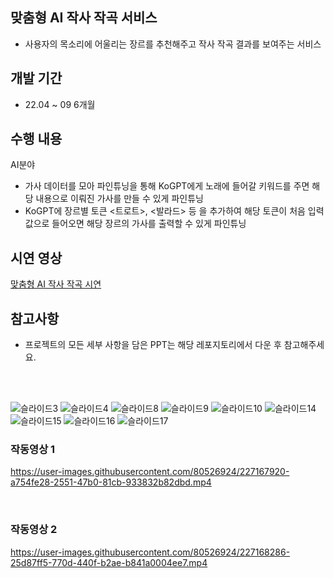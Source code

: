 ## 맞춤형 AI 작사 작곡 서비스
- 사용자의 목소리에 어울리는 장르를 추천해주고 작사 작곡 결과를 보여주는 서비스
## 개발 기간
- 22.04 ~ 09 6개월
  
## 수행 내용
AI분야
- 가사 데이터를 모아 파인튜닝을 통해 KoGPT에게 노래에 들어갈 키워드를 주면 해당 내용으로 이뤄진 가사를 만들 수 있게 파인튜닝
- KoGPT에 장르별 토큰 <트로트>, <발라드> 등 을 추가하여 해당 토큰이 처음 입력값으로 들어오면 해당 장르의 가사를 출력할 수 있게 파인튜닝
  
## 시연 영상
<a href="https://youtu.be/FwSu-RjE64c">맞춤형 AI 작사 작곡 시연</a>
## 참고사항
- 프로젝트의 모든 세부 사항을 담은 PPT는 해당 레포지토리에서 다운 후 참고해주세요.
  
<br/><br/>

![슬라이드3](https://github.com/yj2dev/ai-music-production/assets/72322679/8b6ce771-df7a-466b-9280-894d902ae6dd)
![슬라이드4](https://github.com/yj2dev/ai-music-production/assets/72322679/a4507c85-24b7-4264-8aae-5244919728ba)
![슬라이드8](https://github.com/yj2dev/ai-music-production/assets/72322679/f11b2f07-6dda-4fac-a428-48e49bf9e165)
![슬라이드9](https://github.com/yj2dev/ai-music-production/assets/72322679/d3b9abae-e1de-48cc-a587-ad7fd92d6180)
![슬라이드10](https://github.com/yj2dev/ai-music-production/assets/72322679/df92cf62-e83f-45d6-8bdb-0b36da48221e)
![슬라이드14](https://github.com/yj2dev/ai-music-production/assets/72322679/d67637f7-df64-43ec-9e54-c0d3bccebe18)
![슬라이드15](https://github.com/yj2dev/ai-music-production/assets/72322679/e3caee51-5d4a-468e-9084-f1408e659e84)
![슬라이드16](https://github.com/yj2dev/ai-music-production/assets/72322679/2f72b7f4-181b-4471-bff1-6dbd3b038882)
![슬라이드17](https://github.com/yj2dev/ai-music-production/assets/72322679/20a343f4-96ee-4a21-9095-05c7005ec508)

### 작동영상 1<br>
https://user-images.githubusercontent.com/80526924/227167920-a754fe28-2551-47b0-81cb-933832b82dbd.mp4

<br>

### 작동영상 2<br>

https://user-images.githubusercontent.com/80526924/227168286-25d87ff5-770d-440f-b2ae-b841a0004ee7.mp4






